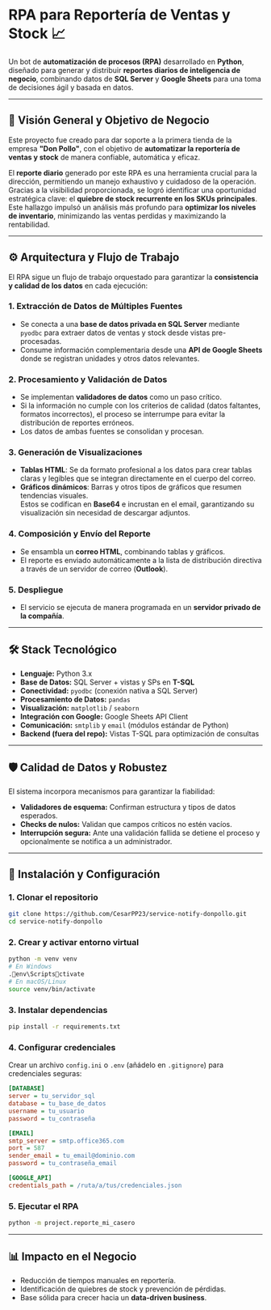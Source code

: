 # RPA para Reportería de Ventas y Stock 📈

Un bot de **automatización de procesos (RPA)** desarrollado en **Python**, diseñado para generar y distribuir **reportes diarios de inteligencia de negocio**, combinando datos de **SQL Server** y **Google Sheets** para una toma de decisiones ágil y basada en datos.

---

## 🎯 Visión General y Objetivo de Negocio

Este proyecto fue creado para dar soporte a la primera tienda de la empresa **"Don Pollo"**, con el objetivo de **automatizar la reportería de ventas y stock** de manera confiable, automática y eficaz.

El **reporte diario** generado por este RPA es una herramienta crucial para la dirección, permitiendo un manejo exhaustivo y cuidadoso de la operación.  
Gracias a la visibilidad proporcionada, se logró identificar una oportunidad estratégica clave: el **quiebre de stock recurrente en los SKUs principales**.  
Este hallazgo impulsó un análisis más profundo para **optimizar los niveles de inventario**, minimizando las ventas perdidas y maximizando la rentabilidad.

---

## ⚙️ Arquitectura y Flujo de Trabajo

El RPA sigue un flujo de trabajo orquestado para garantizar la **consistencia y calidad de los datos** en cada ejecución:

### 1. Extracción de Datos de Múltiples Fuentes  
- Se conecta a una **base de datos privada en SQL Server** mediante `pyodbc` para extraer datos de ventas y stock desde vistas pre-procesadas.  
- Consume información complementaria desde una **API de Google Sheets** donde se registran unidades y otros datos relevantes.

### 2. Procesamiento y Validación de Datos  
- Se implementan **validadores de datos** como un paso crítico.  
- Si la información no cumple con los criterios de calidad (datos faltantes, formatos incorrectos), el proceso se interrumpe para evitar la distribución de reportes erróneos.  
- Los datos de ambas fuentes se consolidan y procesan.

### 3. Generación de Visualizaciones  
- **Tablas HTML**: Se da formato profesional a los datos para crear tablas claras y legibles que se integran directamente en el cuerpo del correo.  
- **Gráficos dinámicos**: Barras y otros tipos de gráficos que resumen tendencias visuales.  
  Estos se codifican en **Base64** e incrustan en el email, garantizando su visualización sin necesidad de descargar adjuntos.

### 4. Composición y Envío del Reporte  
- Se ensambla un **correo HTML**, combinando tablas y gráficos.  
- El reporte es enviado automáticamente a la lista de distribución directiva a través de un servidor de correo (**Outlook**).

### 5. Despliegue  
- El servicio se ejecuta de manera programada en un **servidor privado de la compañía**.

---

## 🛠️ Stack Tecnológico

- **Lenguaje:** Python 3.x  
- **Base de Datos:** SQL Server + vistas y SPs en **T-SQL**  
- **Conectividad:** `pyodbc` (conexión nativa a SQL Server)  
- **Procesamiento de Datos:** `pandas`  
- **Visualización:** `matplotlib` / `seaborn`  
- **Integración con Google:** Google Sheets API Client  
- **Comunicación:** `smtplib` y `email` (módulos estándar de Python)  
- **Backend (fuera del repo):** Vistas T-SQL para optimización de consultas  

---

## 🛡️ Calidad de Datos y Robustez  

El sistema incorpora mecanismos para garantizar la fiabilidad:

- **Validadores de esquema:** Confirman estructura y tipos de datos esperados.  
- **Checks de nulos:** Validan que campos críticos no estén vacíos.  
- **Interrupción segura:** Ante una validación fallida se detiene el proceso y opcionalmente se notifica a un administrador.

---

## 🚀 Instalación y Configuración

### 1. Clonar el repositorio
```bash
git clone https://github.com/CesarPP23/service-notify-donpollo.git
cd service-notify-donpollo
```

### 2. Crear y activar entorno virtual
```bash
python -m venv venv
# En Windows
.env\Scriptsctivate
# En macOS/Linux
source venv/bin/activate
```

### 3. Instalar dependencias
```bash
pip install -r requirements.txt
```

### 4. Configurar credenciales
Crear un archivo `config.ini` o `.env` (añádelo en `.gitignore`) para credenciales seguras:  
```ini
[DATABASE]
server = tu_servidor_sql
database = tu_base_de_datos
username = tu_usuario
password = tu_contraseña

[EMAIL]
smtp_server = smtp.office365.com
port = 587
sender_email = tu_email@dominio.com
password = tu_contraseña_email

[GOOGLE_API]
credentials_path = /ruta/a/tus/credenciales.json
```

### 5. Ejecutar el RPA
```bash
python -m project.reporte_mi_casero
```

---

## 📊 Impacto en el Negocio

- Reducción de tiempos manuales en reportería.  
- Identificación de quiebres de stock y prevención de pérdidas.  
- Base sólida para crecer hacia un **data-driven business**.  


